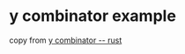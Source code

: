 # y combinator example

copy from [y combinator -- rust](https://rosettacode.org/wiki/Y_combinator#Rust)
